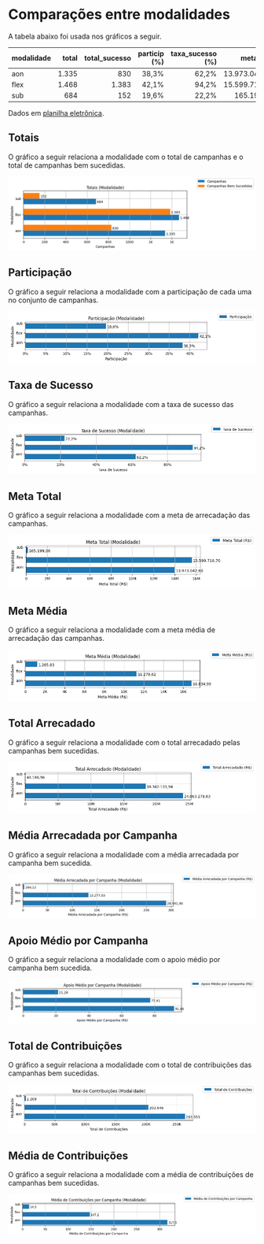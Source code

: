 # Comparações entre modalidades

A tabela abaixo foi usada nos gráficos a seguir.

| modalidade   |   total |   total_sucesso |   particip (%) |   taxa_sucesso (%) |     meta (R$) |   meta_avg (R$) |   meta_std (R$) |   meta_min (R$) |   meta_max (R$) |   arrecadado_sucesso (R$) |   arrecadado_avg (R$) |   arrecadado_std (R$) |   arrecadado_min (R$) |   arrecadado_max (R$) |   apoio_medio (R$) |   apoio_std (R$) |   apoio_min (R$) |   apoio_max (R$) |   contribuicoes |   contribuicoes_med |   contribuicoes_std |   contribuicoes_min |   contribuicoes_max |
|:-------------|--------:|----------------:|---------------:|-------------------:|--------------:|----------------:|----------------:|----------------:|----------------:|--------------------------:|----------------------:|----------------------:|----------------------:|----------------------:|-------------------:|-----------------:|-----------------:|-----------------:|----------------:|--------------------:|--------------------:|--------------------:|--------------------:|
| aon          |   1.335 |             830 |          38,3% |              62,2% | 13.973.042,60 |       16.834,99 |       17.015,70 |           31,90 |      189.313,70 |             24.063.279,83 |             28.991,90 |             44.961,94 |                 41,82 |            679.297,66 |              91,86 |            49,09 |            13,94 |           792,04 |         263.553 |               317,5 |               423,0 |                 1,0 |             6.494,0 |
| flex         |   1.468 |           1.383 |          42,1% |              94,2% | 15.599.716,70 |       11.279,62 |       16.430,31 |           12,04 |      198.811,94 |             18.362.131,94 |             13.277,03 |             33.934,83 |                 10,77 |            708.972,78 |              77,41 |            39,51 |            10,77 |           461,52 |         203.646 |               147,2 |               327,7 |                 1,0 |             7.954,0 |
| sub          |     684 |             152 |          19,6% |              22,2% |    165.199,06 |        1.205,83 |        2.163,29 |            0,00 |       21.176,92 |                 43.186,96 |                284,12 |                650,58 |                  1,09 |              5.087,08 |              21,28 |            15,02 |             1,01 |            84,08 |           2.208 |                14,5 |                31,9 |                 1,0 |               208,0 |

Dados em [planilha eletrônica](./dados/panorama.xlsx).


## Totais

O gráfico a seguir relaciona a modalidade com o total de campanhas e o total de campanhas bem sucedidas.

![Totais por Modalidade](./img/panorama-totais.png)


## Participação

O gráfico a seguir relaciona a modalidade com a participação de cada uma no conjunto de campanhas.

![Participação das Modalidades](./img/panorama-participacao.png)


## Taxa de Sucesso

O gráfico a seguir relaciona a modalidade com a taxa de sucesso das campanhas.

![Taxa de Sucesso das Modalidades](./img/panorama-taxa-sucesso.png)


## Meta Total

O gráfico a seguir relaciona a modalidade com a meta de arrecadação das campanhas.

![Total Arrecadado por Modalidades](./img/panorama-meta.png)


## Meta Média

O gráfico a seguir relaciona a modalidade com a meta média de arrecadação das campanhas.

![Meta Média por Modalidades](./img/panorama-meta-med.png)


## Total Arrecadado

O gráfico a seguir relaciona a modalidade com o total arrecadado pelas campanhas bem sucedidas.

![Total Arrecadado por Modalidades](./img/panorama-total-arrecadado.png)


## Média Arrecadada por Campanha

O gráfico a seguir relaciona a modalidade com a média arrecadada por campanha bem sucedida.

![Média Arrecadada por Campanha por Modalidades](./img/panorama-media-arrecadada.png)


## Apoio Médio por Campanha

O gráfico a seguir relaciona a modalidade com o apoio médio por campanha bem sucedida.

![Apoio Médio por Campanha por Modalidades](./img/panorama-apoio-medio.png)


## Total de Contribuições

O gráfico a seguir relaciona a modalidade com o total de contribuições das campanhas bem sucedidas.

![Total de Contribuições por Modalidades](./img/panorama-total-contribuicoes.png)


## Média de Contribuições

O gráfico a seguir relaciona a modalidade com a média de contribuições de campanhas bem sucedidas.

![Média de Contribuições por Campanha por Modalidades](./img/panorama-media-contribuicoes.png)



